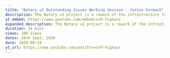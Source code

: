 ```yaml
---
title: "Notary v2 Outstanding Issues Working Session - Justin Cormack"
description: The Notary v2 project is a rework of the infrastructure for container signing, supporting additional OCI Artifacts, such as Helm, Singularity and CNAB, and fixing usability and other issues. This session examines...
yt_embed: https://www.youtube.com/embed/svP-FLqXazs
expanded_description: The Notary v2 project is a rework of the infrastructure for container signing, supporting additional OCI Artifacts, such as Helm, Singularity and CNAB, and fixing usability and other issues. This session examines the current state of the project, discussing the design decisions as they relate to the target scenarios. This session is a working session to engage face to face discussions for all participants.
duration: 34 mins
views: 109 views
dates: 24th Sept, 2020
date: 2020-09-24
yt_url: https://www.youtube.com/watch?v=svP-FLqXazs
---
```

